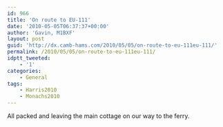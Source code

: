 ```yaml
---
id: 966
title: 'On route to EU-111'
date: '2010-05-05T06:37:37+00:00'
author: 'Gavin, M1BXF'
layout: post
guid: 'http://dx.camb-hams.com/2010/05/05/on-route-to-eu-111eu-111/'
permalink: /2010/05/05/on-route-to-eu-111eu-111/
idptt_tweeted:
    - '1'
categories:
    - General
tags:
    - Harris2010
    - Monachs2010
---
```


All packed and leaving the main cottage on our way to the ferry.